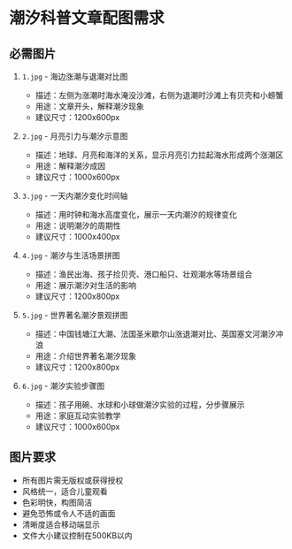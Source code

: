 # 潮汐科普文章配图需求

## 必需图片
1. `1.jpg` - 海边涨潮与退潮对比图
   - 描述：左侧为涨潮时海水淹没沙滩，右侧为退潮时沙滩上有贝壳和小螃蟹
   - 用途：文章开头，解释潮汐现象
   - 建议尺寸：1200x600px

2. `2.jpg` - 月亮引力与潮汐示意图
   - 描述：地球、月亮和海洋的关系，显示月亮引力拉起海水形成两个涨潮区
   - 用途：解释潮汐成因
   - 建议尺寸：1000x600px

3. `3.jpg` - 一天内潮汐变化时间轴
   - 描述：用时钟和海水高度变化，展示一天内潮汐的规律变化
   - 用途：说明潮汐的周期性
   - 建议尺寸：1000x400px

4. `4.jpg` - 潮汐与生活场景拼图
   - 描述：渔民出海、孩子捡贝壳、港口船只、壮观潮水等场景组合
   - 用途：展示潮汐对生活的影响
   - 建议尺寸：1200x800px

5. `5.jpg` - 世界著名潮汐景观拼图
   - 描述：中国钱塘江大潮、法国圣米歇尔山涨退潮对比、英国塞文河潮汐冲浪
   - 用途：介绍世界著名潮汐现象
   - 建议尺寸：1200x800px

6. `6.jpg` - 潮汐实验步骤图
   - 描述：孩子用碗、水球和小球做潮汐实验的过程，分步骤展示
   - 用途：家庭互动实验教学
   - 建议尺寸：1000x600px

## 图片要求
- 所有图片需无版权或获得授权
- 风格统一，适合儿童观看
- 色彩明快，构图简洁
- 避免恐怖或令人不适的画面
- 清晰度适合移动端显示
- 文件大小建议控制在500KB以内 